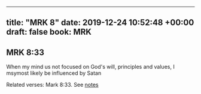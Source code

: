 
---
title: "MRK 8"
date: 2019-12-24 10:52:48 +00:00
draft: false
book: MRK
---

## MRK 8:33

When my mind us not focused on God's will, principles and values, I msymost likely be influenced by Satan

Related verses: Mark 8:33. See [notes](https://my.bible.com/notes/3326324402329215655)

